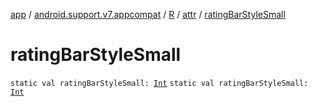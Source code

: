 [app](../../../index.md) / [android.support.v7.appcompat](../../index.md) / [R](../index.md) / [attr](index.md) / [ratingBarStyleSmall](.)

# ratingBarStyleSmall

`static val ratingBarStyleSmall: `[`Int`](https://kotlinlang.org/api/latest/jvm/stdlib/kotlin/-int/index.html)
`static val ratingBarStyleSmall: `[`Int`](https://kotlinlang.org/api/latest/jvm/stdlib/kotlin/-int/index.html)